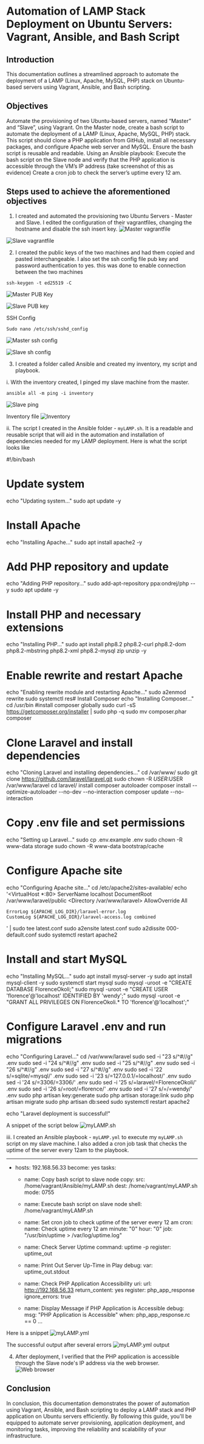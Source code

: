 # Automation of LAMP Stack Deployment on Ubuntu Servers: Vagrant, Ansible, and Bash Script 

## Introduction
 This documentation outlines a streamlined approach to automate the deployment of a LAMP (Linux, Apache, MySQL, PHP) stack on Ubuntu-based servers using Vagrant, Ansible, and Bash scripting. 

 ## Objectives
 Automate the provisioning of two Ubuntu-based servers, named “Master” and “Slave”, using Vagrant.
On the Master node, create a bash script to automate the deployment of a LAMP (Linux, Apache, MySQL, PHP) stack.
This script should clone a PHP application from GitHub, install all necessary packages, and configure Apache web server and MySQL. 
Ensure the bash script is reusable and readable.
Using an Ansible playbook:
Execute the bash script on the Slave node and verify that the PHP application is accessible through the VM’s IP address (take screenshot of this as evidence)
Create a cron job to check the server’s uptime every 12 am.

## Steps used to achieve the aforementioned objectives

1. I created and automated the provisioning two Ubuntu Servers - Master and Slave. I edited the configuration of their vagrantfiles, changing the hostname and disable the ssh insert key.
![Master vagrantfile](/Second_Semester_Exam/Images/Master_vagrantfile.png)

![Slave vagrantfile](/Second_Semester_Exam/Images/Slave_vagrantfile.png)

2. I created the public keys of the two machines and had them copied and pasted interchangeable. I also set the ssh config file pub key and password authentication to yes. this was done to enable connection between the two machines

```
ssh-keygen -t ed25519 -C 

```

![Master PUB Key](/Second_Semester_Exam/Images/Master_ssh-keygen.png)

![Slave PUB key](/Second_Semester_Exam/Images/Slave_ssh-keygen.png)

SSH Config
```
Sudo nano /etc/ssh/sshd_config
```

![Master ssh config](/Second_Semester_Exam/Images/Master_sshd_config.png)

![Slave sh config](/Second_Semester_Exam/Images/Slave_ssh_config.png)

3. I created a folder called Ansible and created my inventory, my script and playbook.

i. With the inventory created, I pinged my slave machine from the master.
```
ansible all -m ping -i inventory
```

![Slave ping](/Second_Semester_Exam/Images/Ansible_Slave_Ping.png)

Inventory file
![Inventory](/Second_Semester_Exam/Images/Inventory.png)

ii. The script I created in the Ansible folder - `myLAMP.sh`. It is a readable and reusable script that will aid in the automation and installation of dependencies needed for my LAMP deployment. Here is what the script looks like

#!/bin/bash

# Update system
echo "Updating system..."
sudo apt update -y

# Install Apache
echo "Installing Apache..."
sudo apt install apache2 -y

# Add PHP repository and update
echo "Adding PHP repository..."
sudo add-apt-repository ppa:ondrej/php --y
sudo apt update -y

# Install PHP and necessary extensions
echo "Installing PHP..."
sudo apt install php8.2 php8.2-curl php8.2-dom php8.2-mbstring php8.2-xml php8.2-mysql zip unzip -y

# Enable rewrite and restart Apache
echo "Enabling rewrite module and restarting Apache..."
sudo a2enmod rewrite
sudo systemctl res# Install Composer
echo "Installing Composer..."
cd /usr/bin
#install composer globally
sudo curl -sS https://getcomposer.org/installer | sudo php -q
sudo mv composer.phar composer

# Clone Laravel and install dependencies
echo "Cloning Laravel and installing dependencies..."
cd /var/www/
sudo git clone https://github.com/laravel/laravel.git
sudo chown -R $USER:$USER /var/www/laravel
cd laravel/
install composer autoloader
composer install --optimize-autoloader --no-dev --no-interaction
composer update --no-interaction

# Copy .env file and set permissions
echo "Setting up Laravel..."
sudo cp .env.example .env
sudo chown -R www-data storage
sudo chown -R www-data bootstrap/cache

# Configure Apache site
echo "Configuring Apache site..."
cd /etc/apache2/sites-available/
echo '<VirtualHost *:80>
    ServerName localhost
    DocumentRoot /var/www/laravel/public
    <Directory /var/www/laravel>
        AllowOverride All
    </Directory>

    ErrorLog ${APACHE_LOG_DIR}/laravel-error.log
    CustomLog ${APACHE_LOG_DIR}/laravel-access.log combined
</VirtualHost>' | sudo tee latest.conf
sudo a2ensite latest.conf
sudo a2dissite 000-default.conf
sudo systemctl restart apache2

# Install and start MySQL
echo "Installing MySQL..."
sudo apt install mysql-server -y
sudo apt install mysql-client -y
sudo systemctl start mysql
sudo mysql -uroot -e "CREATE DATABASE FlorenceOkoli;"
sudo mysql -uroot -e "CREATE USER 'florence'@'localhost' IDENTIFIED BY 'wendy';"
sudo mysql -uroot -e "GRANT ALL PRIVILEGES ON FlorenceOkoli.* TO 'florence'@'localhost';"

# Configure Laravel .env and run migrations
echo "Configuring Laravel..."
cd /var/www/laravel
sudo sed -i "23 s/^#//g" .env
sudo sed -i "24 s/^#//g" .env
sudo sed -i "25 s/^#//g" .env
sudo sed -i "26 s/^#//g" .env
sudo sed -i "27 s/^#//g" .env
sudo sed -i '22 s/=sqlite/=mysql/' .env
sudo sed -i '23 s/=127.0.0.1/=localhost/' .env
sudo sed -i '24 s/=3306/=3306/' .env
sudo sed -i '25 s/=laravel/=FlorenceOkoli/' .env
sudo sed -i '26 s/=root/=florence/' .env
sudo sed -i '27 s/=/=wendy/' .env
sudo php artisan key:generate
sudo php artisan storage:link
sudo php artisan migrate
sudo php artisan db:seed
sudo systemctl restart apache2

echo "Laravel deployment is successful!"

A snippet of the script below
![myLAMP.sh](/Second_Semester_Exam/Images/myLAMP.sh.png)

iii. I created an Ansible playbook - `myLAMP.yml` to execute my `myLAMP.sh` script on my slave machine. I also added a cron job task that checks the uptime of the server every 12am to the playbook.

---
- hosts: 192.168.56.33
  become: yes
  tasks:
    - name: Copy bash script to slave node
      copy:
        src: /home/vagrant/Ansible/myLAMP.sh
        dest: /home/vagrant/myLAMP.sh
        mode: 0755

    - name: Execute bash script on slave node
      shell: /home/vagrant/myLAMP.sh

    - name: Set cron job to check uptime of the server every 12 am
      cron:
        name: Check uptime every 12 am
        minute: "0"
        hour: "0"
        job: "/usr/bin/uptime > /var/log/uptime.log"

    - name: Check Server Uptime
      command: uptime -p
      register: uptime_out

    - name: Print Out Server Up-Time in Play
      debug:
        var: uptime_out.stdout

    - name: Check PHP Application Accessibility
      uri:
        url: http://192.168.56.33
        return_content: yes
      register: php_app_response
      ignore_errors: true

    - name: Display Message if PHP Application is Accessible
      debug:
        msg: "PHP Application is Accessible"
      when: php_app_response.rc == 0
...

Here is a snippet 
![myLAMP.yml](/Second_Semester_Exam/Images/myLAMP.yml.png)

The successful output after several errors
![myLAMP.yml output](/Second_Semester_Exam/Images/myLAMP.yml_Output.png)

4. After deployment, I verified that the PHP application is accessible through the Slave node's IP address via the web browser.
![Web browser](/Second_Semester_Exam/Images/Laravel_Deployment_on_slave.png)

## Conclusion
In conclusion, this documentation demonstrates the power of automation using Vagrant, Ansible, and Bash scripting to deploy a LAMP stack and PHP application on Ubuntu servers efficiently. By following this guide, you'll be equipped to automate server provisioning, application deployment, and monitoring tasks, improving the reliability and scalability of your infrastructure.


